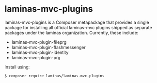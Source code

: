 # laminas-mvc-plugins

laminas-mvc-plugins is a Composer metapackage that provides a single package for
installing all official laminas-mvc plugins shipped as separate packages under the
laminas organization. Currently, these include:

- laminas-mvc-plugin-fileprg
- laminas-mvc-plugin-flashmessenger
- laminas-mvc-plugin-identity
- laminas-mvc-plugin-prg

Install using:

```console
$ composer require laminas/laminas-mvc-plugins
```
